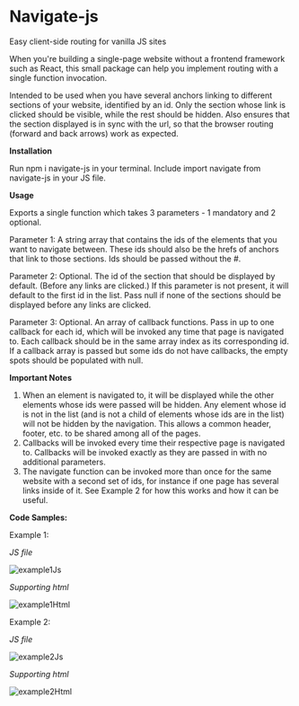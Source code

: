 # Navigate-js
Easy client-side routing for vanilla JS sites

When you're building a single-page website without a frontend framework such as React, this small package can help you implement routing with a single function invocation.

Intended to be used when you have several anchors linking to different sections of your website, identified by an id. Only the section whose link is clicked should be visible, while the rest should be hidden.
Also ensures that the section displayed is in sync with the url, so that the browser routing (forward and back arrows) work as expected.

**Installation**

Run npm i navigate-js in your terminal.
Include import navigate from navigate-js in your JS file.

**Usage**

Exports a single function which takes 3 parameters - 1 mandatory and 2 optional.

Parameter 1: A string array that contains the ids of the elements that you want to navigate between. These ids should also be the hrefs of anchors that link to those sections. Ids should be passed without the #.

Parameter 2: Optional. The id of the section that should be displayed by default. (Before any links are clicked.) If this parameter is not present, it will default to the first id in the list. Pass null if none of the sections should be displayed before any links are clicked.

Parameter 3: Optional. An array of callback functions. Pass in up to one callback for each id, which will be invoked any time that page is navigated to. Each callback should be in the same array index as its corresponding id. If a callback array is passed but some ids do not have callbacks, the empty spots should be populated with null.

**Important Notes**
1. When an element is navigated to, it will be displayed while the other elements whose ids were passed will be hidden. Any element whose id is not in the list (and is not a child of elements whose ids are in the list) will not be hidden by the navigation. This allows a common header, footer, etc. to be shared among all of the pages.
2. Callbacks will be invoked every time their respective page is navigated to. Callbacks will be invoked exactly as they are passed in with no additional parameters.
3. The navigate function can be invoked more than once for the same website with a second set of ids, for instance if one page has several links inside of it. See Example 2 for how this works and how it can be useful.

**Code Samples:**

Example 1:

_JS file_

![example1Js](https://user-images.githubusercontent.com/83898488/158072262-ec321ef8-50f3-42fb-86df-3b2e6d60a66b.jpg)

_Supporting html_

![example1Html](https://user-images.githubusercontent.com/83898488/158072892-436227d4-9369-4219-8f9b-2e301cf393f6.jpg)

Example 2:

_JS file_

![example2Js](https://user-images.githubusercontent.com/83898488/158072197-b118258c-d72d-4894-884d-879ced0c5843.jpg)

_Supporting html_

![example2Html](https://user-images.githubusercontent.com/83898488/158072900-9c4bc02d-8573-4352-a12a-5c88fb25c4c9.jpg)
